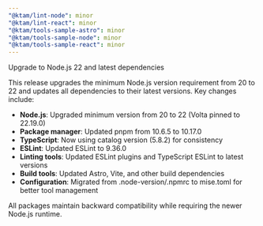 ```yaml
---
"@ktam/lint-node": minor
"@ktam/lint-react": minor
"@ktam/tools-sample-astro": minor
"@ktam/tools-sample-node": minor
"@ktam/tools-sample-react": minor
---
```


Upgrade to Node.js 22 and latest dependencies

This release upgrades the minimum Node.js version requirement from 20 to 22 and updates all dependencies to their latest versions. Key changes include:

- **Node.js**: Upgraded minimum version from 20 to 22 (Volta pinned to 22.19.0)
- **Package manager**: Updated pnpm from 10.6.5 to 10.17.0
- **TypeScript**: Now using catalog version (5.8.2) for consistency
- **ESLint**: Updated ESLint to 9.36.0
- **Linting tools**: Updated ESLint plugins and TypeScript ESLint to latest versions
- **Build tools**: Updated Astro, Vite, and other build dependencies
- **Configuration**: Migrated from .node-version/.npmrc to mise.toml for better tool management

All packages maintain backward compatibility while requiring the newer Node.js runtime.

